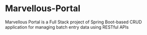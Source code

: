 # Marvellous-Portal
Marvellous Portal is a Full Stack project of Spring Boot-based CRUD application for managing batch entry data using RESTful APIs
